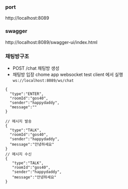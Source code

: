 ### port
http://localhost:8089

### swagger
http://localhost:8089/swagger-ui/index.html

### 채팅방구조

- POST /chat 채팅방 생성
- 채팅방 입장 chome app websocket test client 에서 실행
`ws://localhost:8089/ws/chat`
```
{
  "type":"ENTER",
  "roomId":"gos40",
  "sender":"happydaddy",
  "message":""
}
```

```
// 메시지 발송
{
  "type":"TALK",
  "roomId":"gos40",
  "sender":"happydaddy",
  "message":"안녕하세요"
}
// 메시지 수신
{
   "type":"TALK",
   "roomId":"gos40",
   "sender":"happydaddy",
   "message":"안녕하세요"
}
```